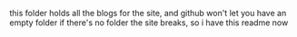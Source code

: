 this folder holds all the blogs for the site, and github won't let you have an empty folder
if there's no folder the site breaks, so i have this readme now
